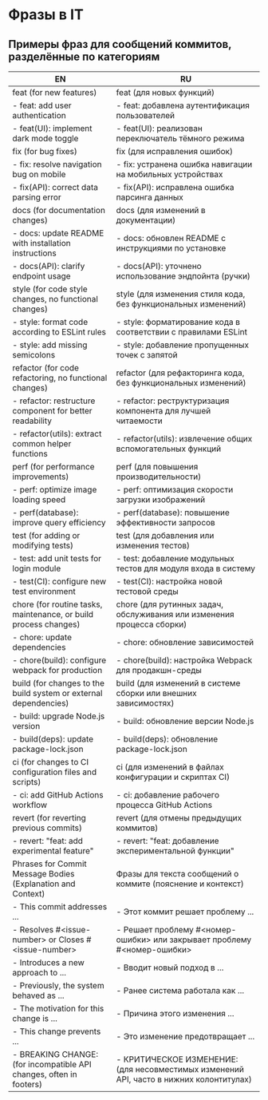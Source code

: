 # Фразы в IT

## Примеры фраз для сообщений коммитов, разделённые по категориям

| EN                                                                  | RU                                                                                      |
| ------------------------------------------------------------------- | --------------------------------------------------------------------------------------- |
| feat (for new features)                                             | feat (для новых функций)                                                                |
| - feat: add user authentication                                     | - feat: добавлена аутентификация пользователей                                          |
| - feat(UI): implement dark mode toggle                              | - feat(UI): реализован переключатель тёмного режима                                     |
| fix (for bug fixes)                                                 | fix (для исправления ошибок)                                                            |
| - fix: resolve navigation bug on mobile                             | - fix: устранена ошибка навигации на мобильных устройствах                              |
| - fix(API): correct data parsing error                              | - fix(API): исправлена ошибка парсинга данных                                           |
| docs (for documentation changes)                                    | docs (для изменений в документации)                                                     |
| - docs: update README with installation instructions                | - docs: обновлен README с инструкциями по установке                                     |
| - docs(API): clarify endpoint usage                                 | - docs(API): уточнено использование эндпойнта (ручки)                                   |
| style (for code style changes, no functional changes)               | style (для изменения стиля кода, без функциональных изменений)                          |
| - style: format code according to ESLint rules                      | - style: форматирование кода в соответствии с правилами ESLint                          |
| - style: add missing semicolons                                     | - style: добавление пропущенных точек с запятой                                         |
| refactor (for code refactoring, no functional changes)              | refactor (для рефакторинга кода, без функциональных изменений)                          |
| - refactor: restructure component for better readability            | - refactor: реструктуризация компонента для лучшей читаемости                           |
| - refactor(utils): extract common helper functions                  | - refactor(utils): извлечение общих вспомогательных функций                             |
| perf (for performance improvements)                                 | perf (для повышения производительности)                                                 |
| - perf: optimize image loading speed                                | - perf: оптимизация скорости загрузки изображений                                       |
| - perf(database): improve query efficiency                          | - perf(database): повышение эффективности запросов                                      |
| test (for adding or modifying tests)                                | test (для добавления или изменения тестов)                                              |
| - test: add unit tests for login module                             | - test: добавление модульных тестов для модуля входа в систему                          |
| - test(CI): configure new test environment                          | - test(CI): настройка новой тестовой среды                                              |
| chore (for routine tasks, maintenance, or build process changes)    | chore (для рутинных задач, обслуживания или изменения процесса сборки)                  |
| - chore: update dependencies                                        | - chore: обновление зависимостей                                                        |
| - chore(build): configure webpack for production                    | - chore(build): настройка Webpack для продакшн-среды                                    |
| build (for changes to the build system or external dependencies)    | build (для изменений в системе сборки или внешних зависимостях)                         |
| - build: upgrade Node.js version                                    | - build: обновление версии Node.js                                                      |
| - build(deps): update package-lock.json                             | - build(deps): обновление package-lock.json                                             |
| ci (for changes to CI configuration files and scripts)              | ci (для изменений в файлах конфигурации и скриптах CI)                                  |
| - ci: add GitHub Actions workflow                                   | - ci: добавление рабочего процесса GitHub Actions                                       |
| revert (for reverting previous commits)                             | revert (для отмены предыдущих коммитов)                                                 |
| - revert: "feat: add experimental feature"                          | - revert: "feat: добавление экспериментальной функции"                                  |
| Phrases for Commit Message Bodies (Explanation and Context)         | Фразы для текста сообщений о коммите (пояснение и контекст)                             |
| - This commit addresses ...                                         | - Этот коммит решает проблему ...                                                       |
| - Resolves \#\<issue-number> or Closes \#\<issue-number>            | - Решает проблему \#\<номер-ошибки> или закрывает проблему \#\<номер-ошибки>            |
| - Introduces a new approach to ...                                  | - Вводит новый подход в ...                                                             |
| - Previously, the system behaved as ...                             | - Ранее система работала как ...                                                        |
| - The motivation for this change is ...                             | - Причина этого изменения ...                                                           |
| - This change prevents ...                                          | - Это изменение предотвращает ...                                                       |
| - BREAKING CHANGE: (for incompatible API changes, often in footers) | - КРИТИЧЕСКОЕ ИЗМЕНЕНИЕ: (для несовместимых изменений API, часто в нижних колонтитулах) |
